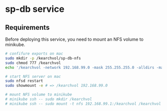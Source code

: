 # sp-db service

## Requirements

Before deploying this service, you need to mount an NFS volume to minikube.

```sh
# confifure exports on mac
sudo mkdir -p /kearchvol/sp-db-nfs
sudo chmod 777 /kearchvol
echo '/kearchvol -network 192.168.99.0 -mask 255.255.255.0 -alldirs -maproot=root:wheel' | sudo tee -a /etc/exports

# start NFS server on mac
sudo nfsd restart
sudo showmount -e # => /kearchvol 192.168.99.0

# mount NFS volume to minikube
# minikube ssh -- sudo mkdir /kearchvol
# minikube ssh -- sudo mount -t nfs 192.168.99.1:/kearchvol /kearchvol
```
